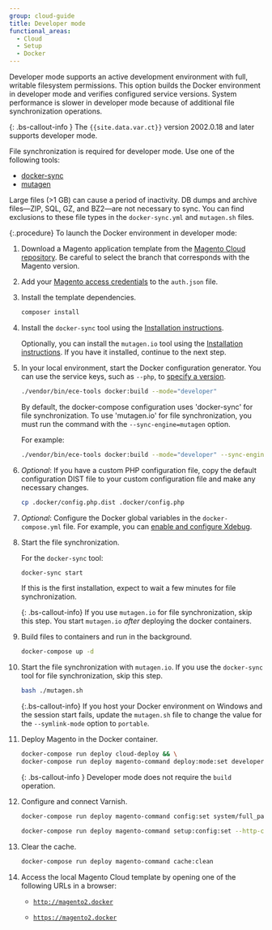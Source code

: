 ```yaml
---
group: cloud-guide
title: Developer mode
functional_areas:
  - Cloud
  - Setup
  - Docker
---
```


Developer mode supports an active development environment with full, writable filesystem permissions. This option builds the Docker environment in developer mode and verifies configured service versions. System performance is slower in developer mode because of additional file synchronization operations.

{: .bs-callout-info }
The `{{site.data.var.ct}}` version 2002.0.18 and later supports developer mode.

File synchronization is required for developer mode. Use one of the following tools:

-  [docker-sync][dsync-install]
-  [mutagen][mutagen-install]

Large files (>1 GB) can cause a period of inactivity. DB dumps and archive files—ZIP, SQL, GZ, and BZ2—are not necessary to sync. You can find exclusions to these file types in the `docker-sync.yml` and `mutagen.sh` files.

{:.procedure}
To launch the Docker environment in developer mode:

1. Download a Magento application template from the [Magento Cloud repository][cloud-repo]. Be careful to select the branch that corresponds with the Magento version.

1. Add your [Magento access credentials][magento-creds] to the `auth.json` file.

1. Install the template dependencies.

   ```bash
   composer install
   ```

1. Install the `docker-sync` tool using the [Installation instructions][dsync-install].

   Optionally, you can install the `mutagen.io` tool using the [Installation instructions][mutagen-install]. If you have it installed, continue to the next step.

1. In your local environment, start the Docker configuration generator. You can use the service keys, such as `--php`, to [specify a version][services].

   ```bash
   ./vendor/bin/ece-tools docker:build --mode="developer"
   ```

   By default, the docker-compose configuration uses 'docker-sync' for file synchronization. To use 'mutagen.io' for file synchronization, you must run the command with the `--sync-engine=mutagen` option.

   For example:

   ```bash
   ./vendor/bin/ece-tools docker:build --mode="developer" --sync-engine=mutagen
   ```

1. _Optional_: If you have a custom PHP configuration file, copy the default configuration DIST file to your custom configuration file and make any necessary changes.

   ```bash
   cp .docker/config.php.dist .docker/config.php
   ```

1. _Optional_: Configure the Docker global variables in the `docker-compose.yml` file. For example, you can [enable and configure Xdebug][xdebug].

1. Start the file synchronization.

   For the `docker-sync` tool:

   ```bash
   docker-sync start
   ```

   If this is the first installation, expect to wait a few minutes for file synchronization.

   {: .bs-callout-info}
   If you use `mutagen.io` for file synchronization, skip this step. You start `mutagen.io` _after_ deploying the docker containers.

1. Build files to containers and run in the background.

   ```bash
   docker-compose up -d
   ```

1. Start the file synchronization with `mutagen.io`. If you use the `docker-sync` tool for file synchronization, skip this step.

   ```bash
   bash ./mutagen.sh
   ```

   {:.bs-callout-info}
   If you host your Docker environment on Windows and the session start fails, update the `mutagen.sh` file to change the value for the `--symlink-mode` option to `portable`.

1. Deploy Magento in the Docker container.

   ```bash
   docker-compose run deploy cloud-deploy && \
   docker-compose run deploy magento-command deploy:mode:set developer
   ```

   {: .bs-callout-info }
   Developer mode does not require the `build` operation.

1. Configure and connect Varnish.

   ```bash
   docker-compose run deploy magento-command config:set system/full_page_cache/caching_application 2 --lock-env
   ```

   ```bash
   docker-compose run deploy magento-command setup:config:set --http-cache-hosts=varnish
   ```

1. Clear the cache.

   ```bash
   docker-compose run deploy magento-command cache:clean
   ```

1. Access the local Magento Cloud template by opening one of the following URLs in a browser:

   -  [`http://magento2.docker`](http://magento2.docker)

   -  [`https://magento2.docker`](https://magento2.docker)

[cloud-repo]: https://github.com/magento/magento-cloud
[magento-creds]: {{page.baseurl}}/install-gde/prereq/connect-auth.html
[services]: {{page.baseurl}}/cloud/docker/docker-services.html#service-versions
[xdebug]: {{page.baseurl}}/cloud/docker/docker-development-debug.html#configure-xdebug
[dsync-install]: https://docker-sync.readthedocs.io/en/latest/getting-started/installation.html
[mutagen-install]: https://mutagen.io/documentation/introduction/installation/